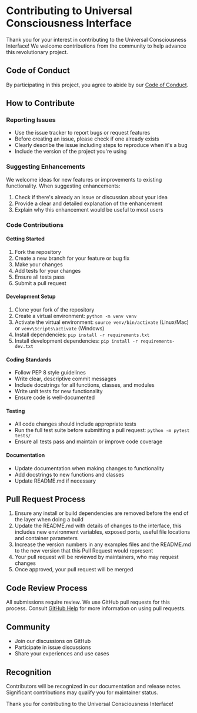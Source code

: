 # Contributing to Universal Consciousness Interface

Thank you for your interest in contributing to the Universal Consciousness Interface! We welcome contributions from the community to help advance this revolutionary project.

## Code of Conduct

By participating in this project, you agree to abide by our [Code of Conduct](CODE_OF_CONDUCT.md).

## How to Contribute

### Reporting Issues

- Use the issue tracker to report bugs or request features
- Before creating an issue, please check if one already exists
- Clearly describe the issue including steps to reproduce when it's a bug
- Include the version of the project you're using

### Suggesting Enhancements

We welcome ideas for new features or improvements to existing functionality. When suggesting enhancements:

1. Check if there's already an issue or discussion about your idea
2. Provide a clear and detailed explanation of the enhancement
3. Explain why this enhancement would be useful to most users

### Code Contributions

#### Getting Started

1. Fork the repository
2. Create a new branch for your feature or bug fix
3. Make your changes
4. Add tests for your changes
5. Ensure all tests pass
6. Submit a pull request

#### Development Setup

1. Clone your fork of the repository
2. Create a virtual environment: `python -m venv venv`
3. Activate the virtual environment: `source venv/bin/activate` (Linux/Mac) or `venv\Scripts\activate` (Windows)
4. Install dependencies: `pip install -r requirements.txt`
5. Install development dependencies: `pip install -r requirements-dev.txt`

#### Coding Standards

- Follow PEP 8 style guidelines
- Write clear, descriptive commit messages
- Include docstrings for all functions, classes, and modules
- Write unit tests for new functionality
- Ensure code is well-documented

#### Testing

- All code changes should include appropriate tests
- Run the full test suite before submitting a pull request: `python -m pytest tests/`
- Ensure all tests pass and maintain or improve code coverage

#### Documentation

- Update documentation when making changes to functionality
- Add docstrings to new functions and classes
- Update README.md if necessary

## Pull Request Process

1. Ensure any install or build dependencies are removed before the end of the layer when doing a build
2. Update the README.md with details of changes to the interface, this includes new environment variables, exposed ports, useful file locations and container parameters
3. Increase the version numbers in any examples files and the README.md to the new version that this Pull Request would represent
4. Your pull request will be reviewed by maintainers, who may request changes
5. Once approved, your pull request will be merged

## Code Review Process

All submissions require review. We use GitHub pull requests for this process. Consult [GitHub Help](https://help.github.com/articles/about-pull-requests/) for more information on using pull requests.

## Community

- Join our discussions on GitHub
- Participate in issue discussions
- Share your experiences and use cases

## Recognition

Contributors will be recognized in our documentation and release notes. Significant contributions may qualify you for maintainer status.

Thank you for contributing to the Universal Consciousness Interface!
